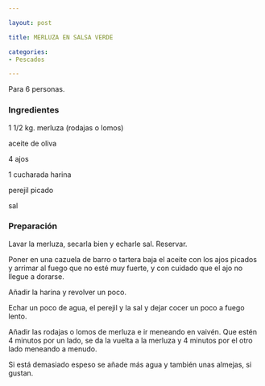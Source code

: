 ```yaml
---

layout: post

title: MERLUZA EN SALSA VERDE

categories:
- Pescados

---
```


Para 6 personas.

<h3>Ingredientes</h3>

1 1/2 kg. merluza (rodajas o lomos)

aceite de oliva

4 ajos

1 cucharada harina

perejil picado

sal

<h3>Preparación</h3>

Lavar la merluza, secarla bien y echarle sal. Reservar.

Poner en una cazuela de barro o tartera baja el aceite con los ajos picados y arrimar al fuego que no esté muy fuerte, y con cuidado que el ajo no llegue a dorarse.

Añadir la harina y revolver un poco.

Echar un poco de agua, el perejil y la sal y dejar cocer un poco a fuego lento.

Añadir las rodajas o lomos de merluza e ir meneando en vaivén. Que estén 4 minutos por un lado, se da la vuelta a la merluza y 4 minutos por el otro lado meneando a menudo.

Si está demasiado espeso se añade más agua y también unas almejas, si gustan.